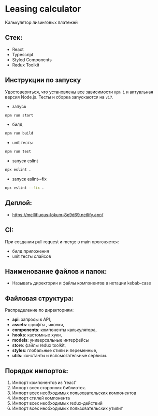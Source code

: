 # Leasing calculator

Калькулятор лизинговых платежей

## Стек:

- React
- Typescript
- Styled Components
- Redux Toolkit

## Инструкции по запуску

Удостовериться, что установлены все зависимости `npm i` и актуальная версия
Node.js. Тесты и сборка запускаются на `v17`.

- запуск

```bash
npm run start
```

- билд

```bash
npm run build
```

- unit тесты

```bash
npm run test
```

- запуск eslint

```bash
npx eslint .
```

- запуск eslint--fix

```bash
npx eslint --fix .
```

## Деплой:

- https://mellifluous-lokum-8e9d69.netlify.app/

## CI:
При создании pull request и merge в main прогоняется:
- билд приложения
- unit тесты слайсов

## Наименование файлов и папок:

- Называть директории и файлы компонентов в нотации kebab-case

## Файловая структура:

Распределение по директориям:

- **api**: запросы к API,
- **assets**: шрифты , иконки,
- **components**: компоненты калькулятора,
- **hooks**: кастомные хуки,
- **models**: универсальные интерфейсы
- **store**: файлы redux toolkit,
- **styles**: глобальные стили и переменные,
- **utils**: константы и вспомогательные сервисы.

## Порядок импортов:

1. Импорт компонентов из 'react'
2. Импорт всех сторонних библиотек.
3. Импорт всех необходимых пользовательских компонентов
4. Импорт стилей компонента
5. Импорт всех необходимых redux-действий
6. Импорт всех необходимых пользовательских утилит
